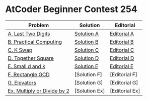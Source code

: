 # AtCoder Beginner Contest 254

| Problem | Solution | Editorial |
|----|----|----|
|[A. Last Two Digits](https://atcoder.jp/contests/abc254/tasks/abc254_a)|[Solution A](a.cpp)|[Editorial A](a.md)|
|[B. Practical Computing](https://atcoder.jp/contests/abc254/tasks/abc254_b)|[Solution B](b.cpp)|[Editorial B](b.md)|
|[C. K Swap](https://atcoder.jp/contests/abc254/tasks/abc254_c)|[Solution C](c.cpp)|[Editorial C](c.md)|
|[D. Together Square](https://atcoder.jp/contests/abc254/tasks/abc254_d)|[Solution D](d.cpp)|[Editorial D](d.md)|
|[E. Small d and k](https://atcoder.jp/contests/abc254/tasks/abc254_e)|[Solution E](e.cpp)|[Editorial E](e.md)|
|[F. Rectangle GCD](https://atcoder.jp/contests/abc254/tasks/abc254_f)|[Solution F]|[Editorial F]|
|[G. Elevators](https://atcoder.jp/contests/abc254/tasks/abc254_g)|[Solution G]|[Editorial G]|
|[Ex. Multiply or Divide by 2](https://atcoder.jp/contests/abc254/tasks/abc254_h)|[Solution Ex]|[Editorial Ex]|
